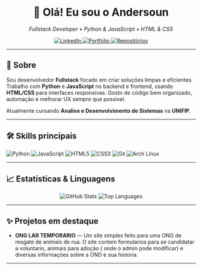 <h1 align="center">👋 Olá! Eu sou o <b>Andersoun</b></h1>
<p align="center">
  <em>Fullstack Developer • Python & JavaScript • HTML & CSS</em>
</p>

<p align="center">
  <!-- Botões: LinkedIn / Portfólio -->
  <a href="https://www.linkedin.com/in/anderzoum/" target="_blank" rel="noopener">
    <img alt="LinkedIn" src="https://img.shields.io/badge/LinkedIn-Perfil-%237B61FF?style=for-the-badge&logo=linkedin&logoColor=white" />
  </a>
  <a href="https://anderzoumm.github.io/Portifolio/" target="_blank" rel="noopener">
    <img alt="Portfólio" src="https://img.shields.io/badge/Portfólio-Visitar-%237B61FF?style=for-the-badge&logo=aboutdotme&logoColor=white" />
  </a>
  <a href="https://github.com/Anderzoumm?tab=repositories" target="_blank" rel="noopener">
    <img alt="Repositórios" src="https://img.shields.io/badge/Meus_Repositórios-Ver%20no%20GitHub-%237B61FF?style=for-the-badge&logo=github&logoColor=white" />
  </a>
</p>

---

## 🔮 Sobre
Sou desenvolvedor **Fullstack** focado em criar soluções limpas e eficientes. Trabalho com **Python** e **JavaScript** no backend e frontend, usando **HTML/CSS** para interfaces responsivas. Gosto de código bem organizado, automação e melhorar UX sempre que possível.

Atualmente cursando **Analise e Desenvolvimento de Sistemas** na **UNIFIP**.

---

## 🛠 Skills principais
<p>
  <img alt="Python" src="https://img.shields.io/badge/Python-3776AB?style=for-the-badge&logo=python&logoColor=white" />
  <img alt="JavaScript" src="https://img.shields.io/badge/JavaScript-F7DF1E?style=for-the-badge&logo=javascript&logoColor=black" />
  <img alt="HTML5" src="https://img.shields.io/badge/HTML5-E34F26?style=for-the-badge&logo=html5&logoColor=white" />
  <img alt="CSS3" src="https://img.shields.io/badge/CSS3-1572B6?style=for-the-badge&logo=css3&logoColor=white" />
  <img alt="Git" src="https://img.shields.io/badge/Git-F05032?style=for-the-badge&logo=git&logoColor=white" />
  <img alt="Arch Linux" src="https://img.shields.io/badge/Arch%20Linux-1793D1?style=for-the-badge&logo=archlinux&logoColor=white" />
</p>

---

## 📈 Estatísticas & Linguagens
<!-- Substitua YOUR_GITHUB_USERNAME pelo seu usuário -->
<p align="center">
  <!-- Estatísticas gerais -->
  <img alt="GitHub Stats" src="https://github-readme-stats.vercel.app/api?username=Anderzoumm&show_icons=true&theme=dracula" />

  <!-- Linguagens mais usadas -->
  <img alt="Top Languages" src="https://github-readme-stats.vercel.app/api/top-langs/?username=Anderzoumm&layout=compact&theme=dracula" />
</p>

---

## ✨ Projetos em destaque
- **ONG LAR TEMPORARIO** — Um site simples feito para uma ONG de resgate de animais de rua. O site contem formularios para se candidatar a voluntario, animais para adoção ( onde o admin pode modificar) e diversas informações sobre a OND e sua historia.
---
